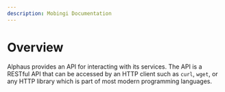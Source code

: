 ```yaml
---
description: Mobingi Documentation
---
```


# Overview

Alphaus provides an API for interacting with its services. The API is a RESTful API that can be accessed by an HTTP client such as `curl`, `wget`, or any HTTP library which is part of most modern programming languages.

